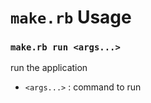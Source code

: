 # `make.rb` Usage


### `make.rb run <args...>`

run the application

* `<args...>` : command to run

